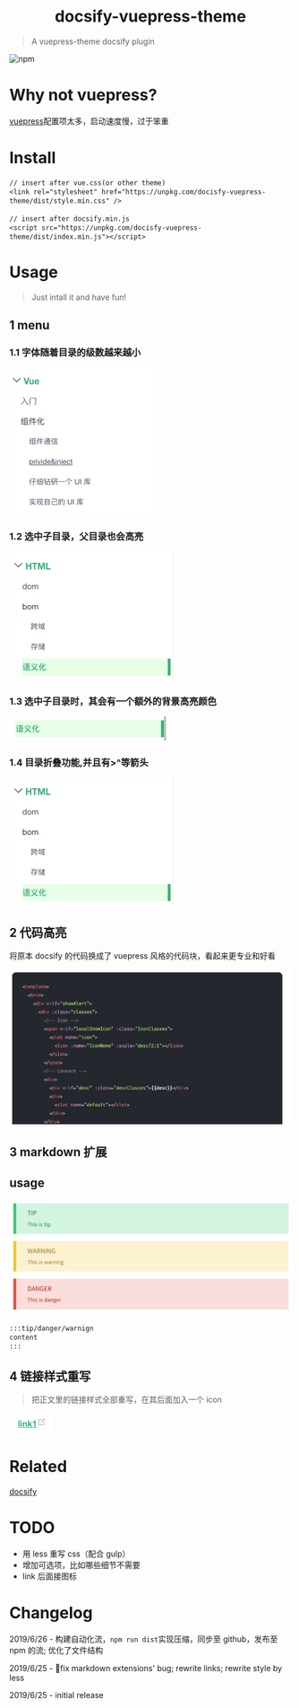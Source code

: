 # <div style="text-align:center">docsify-vuepress-theme</div>

> A vuepress-theme docsify plugin

![npm](https://img.shields.io/npm/v/docisfy-vuepress-theme.svg)

# Why not vuepress?

[vuepress](https://vuepress.vuejs.org/zh/guide/#%E5%AE%83%E6%98%AF%E5%A6%82%E4%BD%95%E5%B7%A5%E4%BD%9C%E7%9A%84%EF%BC%9F)配置项太多，启动速度慢，过于笨重

# Install

```
// insert after vue.css(or other theme)
<link rel="stylesheet" href="https://unpkg.com/docisfy-vuepress-theme/dist/style.min.css" />

// insert after docsify.min.js
<script src="https://unpkg.com/docisfy-vuepress-theme/dist/index.min.js"></script>
```

# Usage

> Just intall it and have fun!

## 1 menu

### 1.1 字体随着目录的级数越来越小

![font.png](https://github.com/luvsunlight/docisfy-vuepress-theme/blob/master/screenshots/font.png)

### 1.2 选中子目录，父目录也会高亮

![highlightparent.png](https://github.com/luvsunlight/docisfy-vuepress-theme/blob/master/screenshots/highlightparent.png)

### 1.3 选中子目录时，其会有一个额外的背景高亮颜色

![highlight.png](https://github.com/luvsunlight/docisfy-vuepress-theme/blob/master/screenshots/highlight.png)

### 1.4 目录折叠功能,并且有>^等箭头

![menufold.png](https://github.com/luvsunlight/docisfy-vuepress-theme/blob/master/screenshots/highlightparent.png)

## 2 代码高亮

将原本 docsify 的代码换成了 vuepress 风格的代码块，看起来更专业和好看

![code.png](https://github.com/luvsunlight/docisfy-vuepress-theme/blob/master/screenshots/code.png)

## 3 markdown 扩展

## usage

![extension.png](https://github.com/luvsunlight/docisfy-vuepress-theme/blob/master/screenshots/extension.png)

```
:::tip/danger/warnign
content
:::
```

## 4 链接样式重写

> 把正文里的链接样式全部重写，在其后面加入一个 icon

![link.png](https://github.com/luvsunlight/docisfy-vuepress-theme/blob/master/screenshots/link.png)

# Related

[docsify](https://docsify.js.org/#/)

# TODO

-   用 less 重写 css（配合 gulp）
-   增加可选项，比如哪些细节不需要
-   link 后面接图标

# Changelog

2019/6/26 - 构建自动化流，`npm run dist`实现压缩，同步至 github，发布至 npm 的流; 优化了文件结构

2019/6/25 - 🐞fix markdown extensions' bug; rewrite links; rewrite style by less

2019/6/25 - initial release
